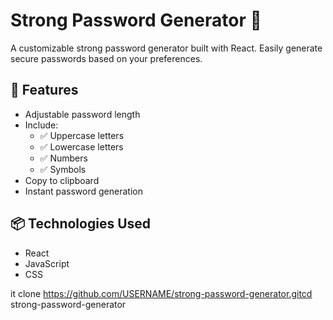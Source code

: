 # Strong Password Generator 🔐

A customizable strong password generator built with React. Easily generate secure passwords based on your preferences.

## 🔧 Features

- Adjustable password length
- Include:
  - ✅ Uppercase letters
  - ✅ Lowercase letters
  - ✅ Numbers
  - ✅ Symbols
- Copy to clipboard
- Instant password generation

## 📦 Technologies Used

- React
- JavaScript
- CSS

it clone https://github.com/USERNAME/strong-password-generator.gitcd strong-password-generator
